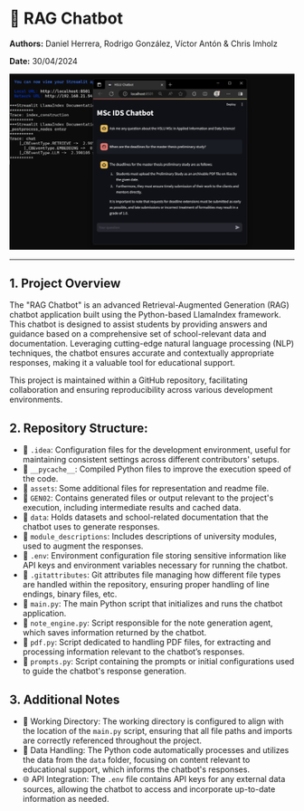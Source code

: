 # 🤖 RAG Chatbot

**Authors:** Daniel Herrera, Rodrigo González, Víctor Antón & Chris Imholz

**Date:** 30/04/2024

<img src="assets/screenshot.jpg" alt="Screenshot" width="512"/>

---

## 1. Project Overview

The "RAG Chatbot" is an advanced Retrieval-Augmented Generation (RAG) chatbot application built using the Python-based LlamaIndex framework. This chatbot is designed to assist students by providing answers and guidance based on a comprehensive set of school-relevant data and documentation. Leveraging cutting-edge natural language processing (NLP) techniques, the chatbot ensures accurate and contextually appropriate responses, making it a valuable tool for educational support.

This project is maintained within a GitHub repository, facilitating collaboration and ensuring reproducibility across various development environments.

## 2. Repository Structure:

- 📁 `.idea`: Configuration files for the development environment, useful for maintaining consistent settings across different contributors' setups.
- 📁 `__pycache__`: Compiled Python files to improve the execution speed of the code.
- 📁 `assets`: Some additional files for representation and readme file.
- 📁 `GEN02`: Contains generated files or output relevant to the project's execution, including intermediate results and cached data.
- 📁 `data`: Holds datasets and school-related documentation that the chatbot uses to generate responses.
- 📁 `module_descriptions`: Includes descriptions of university modules, used to augment the responses.
- 📄 `.env`: Environment configuration file storing sensitive information like API keys and environment variables necessary for running the chatbot.
- 📄 `.gitattributes`: Git attributes file managing how different file types are handled within the repository, ensuring proper handling of line endings, binary files, etc.
- 📄 `main.py`: The main Python script that initializes and runs the chatbot application.
- 📄 `note_engine.py`: Script responsible for the note generation agent, which saves information returned by the chatbot.
- 📄 `pdf.py`: Script dedicated to handling PDF files, for extracting and processing information relevant to the chatbot’s responses.
- 📄 `prompts.py`: Script containing the prompts or initial configurations used to guide the chatbot's response generation.

## 3. Additional Notes

- 📂 Working Directory: The working directory is configured to align with the location of the `main.py` script, ensuring that all file paths and imports are correctly referenced throughout the project.
- 🔄 Data Handling: The Python code automatically processes and utilizes the data from the `data` folder, focusing on content relevant to educational support, which informs the chatbot's responses.
- 🌐 API Integration: The `.env` file contains API keys for any external data sources, allowing the chatbot to access and incorporate up-to-date information as needed.
